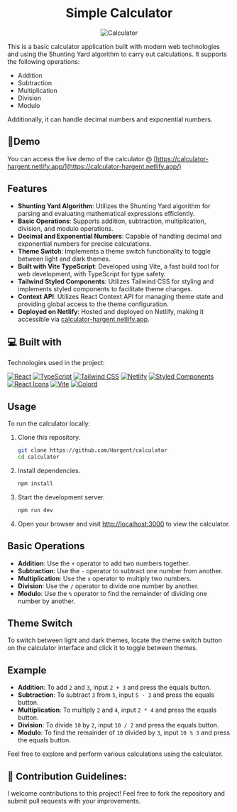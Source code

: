 <h1 align="center" id="title">Simple Calculator</h1>


<p align="center"><img src="https://github.com/Hargent/calculator/assets/94790646/a908b7cb-e446-4d2b-a3dc-887d93c04a7c" alt="Calculator" /></p>

<p id="description">This is a basic calculator application built with modern web technologies and using the Shunting Yard algorithm to carry out calculations. It supports the following operations:

- Addition
- Subtraction
- Multiplication
- Division
- Modulo

Additionally, it can handle decimal numbers and exponential numbers.</p>

## 🚀Demo

You can access the live demo of the calculator @ [https://calculator-hargent.netlify.app/](https://calculator-hargent.netlify.app/)


## Features

- **Shunting Yard Algorithm**: Utilizes the Shunting Yard algorithm for parsing and evaluating mathematical expressions efficiently.
- **Basic Operations**: Supports addition, subtraction, multiplication, division, and modulo operations.
- **Decimal and Exponential Numbers**: Capable of handling decimal and exponential numbers for precise calculations.
- **Theme Switch**: Implements a theme switch functionality to toggle between light and dark themes.
- **Built with Vite TypeScript**: Developed using Vite, a fast build tool for web development, with TypeScript for type safety.
- **Tailwind Styled Components**: Utilizes Tailwind CSS for styling and implements styled components to facilitate theme changes.
- **Context API**: Utilizes React Context API for managing theme state and providing global access to the theme configuration.
- **Deployed on Netlify**: Hosted and deployed on Netlify, making it accessible via [calculator-hargent.netlify.app](https://calculator-hargent.netlify.app/).


  
<h2>💻 Built with</h2>

Technologies used in the project:

[![React](https://img.shields.io/badge/React-18.2.0-blue?logo=react)](https://reactjs.org/)
[![TypeScript](https://img.shields.io/badge/TypeScript-5.2.2-blue?logo=typescript)](https://www.typescriptlang.org/)
[![Tailwind CSS](https://img.shields.io/badge/Tailwind_CSS-3.4.1-blue?logo=tailwind-css)](https://tailwindcss.com/)
[![Netlify](https://img.shields.io/badge/Netlify-Deployed-brightgreen?logo=netlify)](https://www.netlify.com/)
[![Styled Components](https://img.shields.io/badge/Styled_Components-6.1.8-pink?logo=styled-components)](https://styled-components.com/)
[![React Icons](https://img.shields.io/badge/React_Icons-5.0.1-blue?logo=react)](https://react-icons.github.io/react-icons/)
[![Vite](https://img.shields.io/badge/Vite-5.1.6-blue?logo=vite)](https://vitejs.dev/)
[![Colord](https://img.shields.io/badge/Colord-2.9.3-blue?logo=colord)](https://github.com/omgovich/colord)

## Usage

To run the calculator locally:

1. Clone this repository.
   ```bash
   git clone https://github.com/Hargent/calculator
   cd calculator
2. Install dependencies.
   ```bash
   npm install
3. Start the development server.
   ```bash
   npm run dev
4. Open your browser and visit [http://localhost:3000](http://localhost:3000) to view the calculator.

## Basic Operations

- **Addition**: Use the `+` operator to add two numbers together.
- **Subtraction**: Use the `-` operator to subtract one number from another.
- **Multiplication**: Use the `x` operator to multiply two numbers.
- **Division**: Use the `/` operator to divide one number by another.
- **Modulo**: Use the `%` operator to find the remainder of dividing one number by another.

## Theme Switch

To switch between light and dark themes, locate the theme switch button on the calculator interface and click it to toggle between themes.

## Example

- **Addition**: To add `2` and `3`, input `2 + 3` and press the equals button.
- **Subtraction**: To subtract `3` from `5`, input `5 - 3` and press the equals button.
- **Multiplication**: To multiply `2` and `4`, input `2 * 4` and press the equals button.
- **Division**: To divide `10` by `2`, input `10 / 2` and press the equals button.
- **Modulo**: To find the remainder of `10` divided by `3`, input `10 % 3` and press the equals button.

Feel free to explore and perform various calculations using the calculator.


<h2>🍰 Contribution Guidelines:</h2>

I welcome contributions to this project! Feel free to fork the repository and submit pull requests with your improvements.

  
